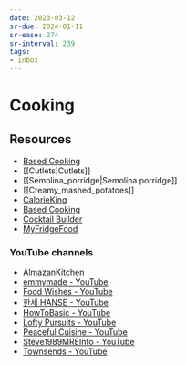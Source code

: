 ```yaml
---
date: 2023-03-12
sr-due: 2024-01-11
sr-ease: 274
sr-interval: 239
tags:
- inbox
---
```


# Cooking

## Resources

- [Based Cooking](https://based.cooking/)
- [[Cutlets|Cutlets]]
- [[Semolina_porridge|Semolina porridge]]
- [[Creamy_mashed_potatoes]]
- [CalorieKing](https://www.calorieking.com/us/en/)
- [Based Cooking](https://based.cooking/)
- [Cocktail Builder](https://www.cocktailbuilder.com/)
- [MyFridgeFood](https://myfridgefood.com/)

### YouTube channels

- [AlmazanKitchen](https://www.youtube.com/@AlmazanKitchen/videos)
- [emmymade - YouTube](https://www.youtube.com/@emmymade/videos)
- [Food Wishes - YouTube](https://www.youtube.com/@foodwishes/videos)
- [한세 HANSE - YouTube](https://www.youtube.com/hanse1101/videos)
- [HowToBasic - YouTube](https://www.youtube.com/@HowToBasic/videos)
- [Lofty Pursuits - YouTube](https://www.youtube.com/@LoftyPursuits/videos)
- [Peaceful Cuisine - YouTube](https://www.youtube.com/@peacefulcuisine)
- [Steve1989MREInfo - YouTube](https://www.youtube.com/@Steve1989MRE/videos)
- [Townsends - YouTube](https://www.youtube.com/@townsends/videos)
